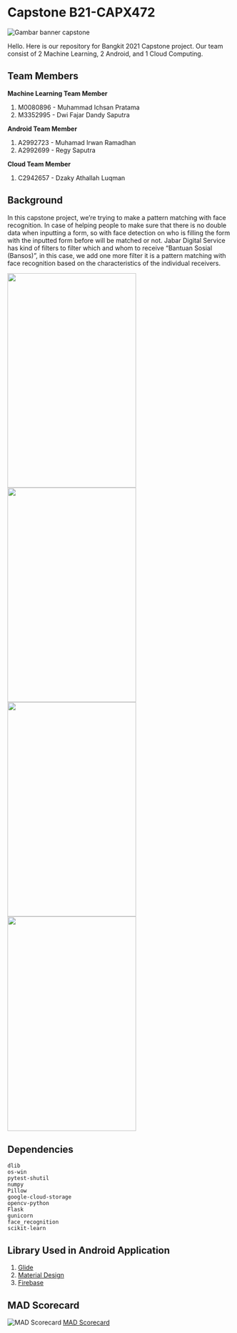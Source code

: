 # **Capstone B21-CAPX472**

![Gambar banner capstone](https://i.ibb.co/b6gvthL/bannercapstone.png)

Hello. Here is our repository for Bangkit 2021 Capstone project. Our team consist of 2 Machine Learning, 2 Android, and 1 Cloud Computing.

## **Team Members**
**Machine Learning Team Member**
1. M0080896 - Muhammad Ichsan Pratama
2. M3352995 - Dwi Fajar Dandy Saputra

**Android Team Member**
1. A2992723 - Muhamad Irwan Ramadhan
2. A2992699 - Regy Saputra

**Cloud Team Member**
1. C2942657 - Dzaky Athallah Luqman

## **Background**
In this capstone project, we’re trying to make a pattern matching with face recognition. In case of helping people to make sure that there is no double data when inputting a form, so with face detection on who is filling the form with the inputted form before will be matched or not. Jabar Digital Service has kind of filters to filter which and whom to receive “Bantuan Sosial (Bansos)”, in this case, we add one more filter it is a pattern matching with face recognition based on the characteristics of the individual receivers.

<img src="https://i.ibb.co/ZGhQT7m/Splash-Screen.jpg" width="288" height="480">     <img src="https://i.ibb.co/ngr8BL7/Form.jpg" width="288" height="480"> <br>
<img src="https://i.ibb.co/6XVy35f/Take-Foto.jpg" width="288" height="480">         <img src="https://i.ibb.co/rQDrV1W/Ok-Result.jpg" width="288" height="480">




## **Dependencies**
```
dlib
os-win
pytest-shutil
numpy
Pillow
google-cloud-storage
opencv-python
Flask
gunicorn
face_recognition
scikit-learn
```

## **Library Used in Android Application**
1. [Glide](https://github.com/bumptech/glide)
2. [Material Design](https://material.io/develop/android)
3. [Firebase](https://firebase.google.com/docs)

## **MAD Scorecard**
![MAD Scorecard](https://i.ibb.co/qRZ2qbz/summary.png)
[MAD Scorecard](https://madscorecard.withgoogle.com/scorecard/share/4181617226/)





